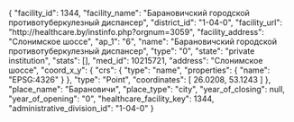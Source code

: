 {
    "facility_id": 1344,
    "facility_name": "Барановичский городской противотуберкулезный диспансер",
    "district_id": "1-04-0",
    "facility_url": "http:\/\/healthcare.by\/instinfo.php?orgnum=3059",
    "facility_address": "Слонимское шоссе",
    "ap_1": "6",
    "name": "Барановичский городской противотуберкулезный диспансер",
    "type": "0",
    "state": "private institution",
    "stats": [],
    "med_id": 10215721,
    "address": "Слонимское шоссе",
    "coord_x_y": {
        "crs": {
            "type": "name",
            "properties": {
                "name": "EPSG:4326"
            }
        },
        "type": "Point",
        "coordinates": [
            26.0208,
            53.1243
        ]
    },
    "place_name": "Барановичи",
    "place_type": "city",
    "year_of_closing": null,
    "year_of_opening": "0",
    "healthcare_facility_key": 1344,
    "administrative_division_id": "1-04-0"
}